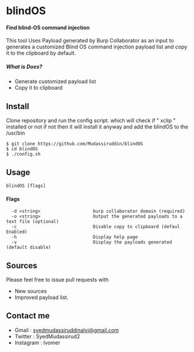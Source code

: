 # blindOS

#### Find blind-OS command injection
This tool Uses Payload generated by Burp Collaborator as an input to generates a customized Blind OS command injection payload list and copy it to the clipboard by default.

##### What is Does?
  - Generate customized payload list
  - Copy it to clipboard

## Install
Clone repository and run the config script. which will check if " xclip " installed or not if not then it will install it anyway and add the blindOS to the /usr/bin
```
$ git clone https://github.com/Mudassiruddin/blindOS
$ cd blindOS
$ ./config.sh
```
## Usage
```
blindOS [flags]
```
#### Flags
```
  -d <string>                    burp collaborator domain (required)
  -o <string>                    Output the generated payloads to a text file (optional)
  -c                             Disable copy to clipboard (defaul Enabled)
  -h                             Display help page
  -v                             Display the payloads generated (default disable)
```
## Sources
Please feel free to issue pull requests with
* New sources
* Improved payload list.
## Contact me 
* Gmail : syedmudassiruddinalvi@gmail.com
* Twitter : SyedMudassirud2
* Instagram  : lvomer